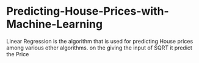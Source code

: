 # Predicting-House-Prices-with-Machine-Learning
Linear Regression is the algorithm that is used for predicting House prices among various other algorithms. on the giving the input of SQRT it predict the Price
